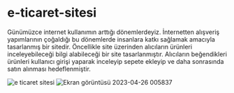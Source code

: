 # e-ticaret-sitesi
Günümüzce internet kullanımın arttığı dönemlerdeyiz. İnternetten alışveriş yapımlarının çoğaldığı bu 
dönemlerde insanlara katkı sağlamak amacıyla tasarlanmış bir sitedir. Öncellikle site üzerinden 
alıcıların ürünleri inceleyebileceği bilgi alabileceği bir site tasarlanmıştır. Alıcıların beğendikleri 
ürünleri kullanıcı girişi yaparak inceleyip sepete ekleyip ve daha sonrasında satın alınması 
hedeflenmiştir.

![e ticaret sitesi](https://user-images.githubusercontent.com/131815444/234410670-637c8489-8719-4266-aba7-bf41c517a5a9.png)
![Ekran görüntüsü 2023-04-26 005837](https://user-images.githubusercontent.com/131815444/234413689-4cbf9d94-c006-4e33-80eb-8d72578b2b3e.png)
